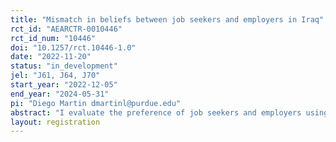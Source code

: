 ```yaml
---
title: "Mismatch in beliefs between job seekers and employers in Iraq"
rct_id: "AEARCTR-0010446"
rct_id_num: "10446"
doi: "10.1257/rct.10446-1.0"
date: "2022-11-20"
status: "in_development"
jel: "J61, J64, J70"
start_year: "2022-12-05"
end_year: "2024-05-31"
pi: "Diego Martin dmartinl@purdue.edu"
abstract: "I evaluate the preference of job seekers and employers using an incentivized resume rating (IRR), where subjects evaluate hypothetical vacancies and resumes. Employers will assess hypothetical CVs and choose the profile they would hire. Based on their elections, employers will receive three real candidates to fill vacancies. I will randomly assign an information treatment to half job seekers, showing the hiring rate of women, migration status, and living distance to the location. Job seekers will evaluate hypothetical vacancies, knowing they will receive three actual vacancies based on their assessment. "
layout: registration
---
```


